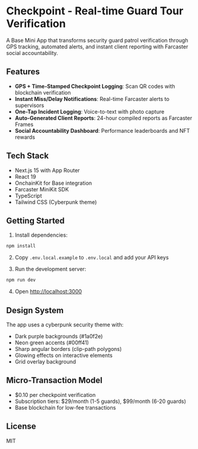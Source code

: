 # Checkpoint - Real-time Guard Tour Verification

A Base Mini App that transforms security guard patrol verification through GPS tracking, automated alerts, and instant client reporting with Farcaster social accountability.

## Features

- **GPS + Time-Stamped Checkpoint Logging**: Scan QR codes with blockchain verification
- **Instant Miss/Delay Notifications**: Real-time Farcaster alerts to supervisors
- **One-Tap Incident Logging**: Voice-to-text with photo capture
- **Auto-Generated Client Reports**: 24-hour compiled reports as Farcaster Frames
- **Social Accountability Dashboard**: Performance leaderboards and NFT rewards

## Tech Stack

- Next.js 15 with App Router
- React 19
- OnchainKit for Base integration
- Farcaster MiniKit SDK
- TypeScript
- Tailwind CSS (Cyberpunk theme)

## Getting Started

1. Install dependencies:
```bash
npm install
```

2. Copy `.env.local.example` to `.env.local` and add your API keys

3. Run the development server:
```bash
npm run dev
```

4. Open [http://localhost:3000](http://localhost:3000)

## Design System

The app uses a cyberpunk security theme with:
- Dark purple backgrounds (#1a0f2e)
- Neon green accents (#00ff41)
- Sharp angular borders (clip-path polygons)
- Glowing effects on interactive elements
- Grid overlay background

## Micro-Transaction Model

- $0.10 per checkpoint verification
- Subscription tiers: $29/month (1-5 guards), $99/month (6-20 guards)
- Base blockchain for low-fee transactions

## License

MIT
